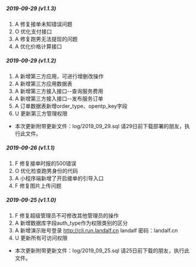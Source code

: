 ##### 2019-09-29 (v1.1.3)
1. A 修复接单未知错误问题
2. O 优化支付接口
3. A 修复跑男无法提现的问题
4. A 优化价格计算接口
##### 2019-09-29 (v1.1.2)
1. A 新增第三方应用，可进行增删改操作
2. A 新增第三方应用数据表
3. A 新增第三方接入接口--查询服务费用
4. A 新增第三方接入接口--发布服务订单
5. A 订单数据表新增order_type、opentp_key字段
6. U 更新第三方管理权限
- 本次更新附带更新文件：log/2019_09_29.sql 请29日前下载部署的朋友，执行此文件。
##### 2019-09-26 (v1.1.1)
1. F 修复接单时报的500错误
2. O 优化检查跑男身份的代码
3. A 小程序端新增了开启接单的引导入口
4. F 修复图片上传问题
##### 2019-09-25 (v1.1.0)
1. F 修复超级管理员不可修改其他管理员的操作
2. A 新增数据库字段auth_type作为权限类别的区分
3. A 新增演示账号登录 http://cli.run.landalf.cn landalf  密码：landalf.cn
4. U 更新所有可访问权限
- 本次更新附带更新文件：log/2019_09_25.sql 请25日前下载的朋友，执行此文件。
